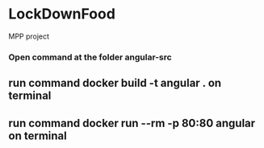 # LockDownFood
MPP project
### Open command at the folder angular-src
## run **command docker build -t angular .** on terminal
## run **command docker run --rm -p 80:80 angular** on terminal
